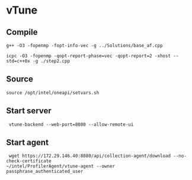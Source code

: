 # vTune
## Compile
```
g++ -O3 -fopenmp -fopt-info-vec -g ../Solutions/base_af.cpp
```

```
icpc -O3 -fopenmp -qopt-report-phase=vec -qopt-report=2 -xhost --std=c++0x -g ./step2.cpp
```

## Source
```
source /opt/intel/oneapi/setvars.sh
```

## Start server
```
 vtune-backend --web-port=8080 --allow-remote-ui
```

## Start agent
```
 wget https://172.29.146.40:8080/api/collection-agent/download --no-check-certificate
~/intel/ProfilerAgent/vtune-agent --owner passphrase_authenticated_user
```

